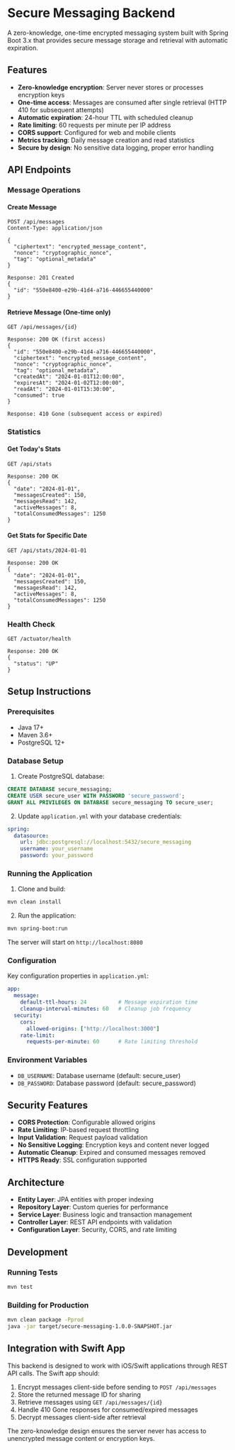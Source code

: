 # Secure Messaging Backend

A zero-knowledge, one-time encrypted messaging system built with Spring Boot 3.x that provides secure message storage and retrieval with automatic expiration.

## Features

- **Zero-knowledge encryption**: Server never stores or processes encryption keys
- **One-time access**: Messages are consumed after single retrieval (HTTP 410 for subsequent attempts)
- **Automatic expiration**: 24-hour TTL with scheduled cleanup
- **Rate limiting**: 60 requests per minute per IP address
- **CORS support**: Configured for web and mobile clients
- **Metrics tracking**: Daily message creation and read statistics
- **Secure by design**: No sensitive data logging, proper error handling

## API Endpoints

### Message Operations

#### Create Message
```
POST /api/messages
Content-Type: application/json

{
  "ciphertext": "encrypted_message_content",
  "nonce": "cryptographic_nonce", 
  "tag": "optional_metadata"
}

Response: 201 Created
{
  "id": "550e8400-e29b-41d4-a716-446655440000"
}
```

#### Retrieve Message (One-time only)
```
GET /api/messages/{id}

Response: 200 OK (first access)
{
  "id": "550e8400-e29b-41d4-a716-446655440000",
  "ciphertext": "encrypted_message_content",
  "nonce": "cryptographic_nonce",
  "tag": "optional_metadata",
  "createdAt": "2024-01-01T12:00:00",
  "expiresAt": "2024-01-02T12:00:00",
  "readAt": "2024-01-01T15:30:00",
  "consumed": true
}

Response: 410 Gone (subsequent access or expired)
```

### Statistics

#### Get Today's Stats
```
GET /api/stats

Response: 200 OK
{
  "date": "2024-01-01",
  "messagesCreated": 150,
  "messagesRead": 142,
  "activeMessages": 8,
  "totalConsumedMessages": 1250
}
```

#### Get Stats for Specific Date
```
GET /api/stats/2024-01-01

Response: 200 OK
{
  "date": "2024-01-01", 
  "messagesCreated": 150,
  "messagesRead": 142,
  "activeMessages": 8,
  "totalConsumedMessages": 1250
}
```

### Health Check
```
GET /actuator/health

Response: 200 OK
{
  "status": "UP"
}
```

## Setup Instructions

### Prerequisites
- Java 17+
- Maven 3.6+
- PostgreSQL 12+

### Database Setup
1. Create PostgreSQL database:
```sql
CREATE DATABASE secure_messaging;
CREATE USER secure_user WITH PASSWORD 'secure_password';
GRANT ALL PRIVILEGES ON DATABASE secure_messaging TO secure_user;
```

2. Update `application.yml` with your database credentials:
```yaml
spring:
  datasource:
    url: jdbc:postgresql://localhost:5432/secure_messaging
    username: your_username
    password: your_password
```

### Running the Application

1. Clone and build:
```bash
mvn clean install
```

2. Run the application:
```bash
mvn spring-boot:run
```

The server will start on `http://localhost:8080`

### Configuration

Key configuration properties in `application.yml`:

```yaml
app:
  message:
    default-ttl-hours: 24          # Message expiration time
    cleanup-interval-minutes: 60   # Cleanup job frequency
  security:
    cors:
      allowed-origins: ["http://localhost:3000"]
    rate-limit:
      requests-per-minute: 60      # Rate limiting threshold
```

### Environment Variables

- `DB_USERNAME`: Database username (default: secure_user)
- `DB_PASSWORD`: Database password (default: secure_password)

## Security Features

- **CORS Protection**: Configurable allowed origins
- **Rate Limiting**: IP-based request throttling
- **Input Validation**: Request payload validation
- **No Sensitive Logging**: Encryption keys and content never logged
- **Automatic Cleanup**: Expired and consumed messages removed
- **HTTPS Ready**: SSL configuration supported

## Architecture

- **Entity Layer**: JPA entities with proper indexing
- **Repository Layer**: Custom queries for performance
- **Service Layer**: Business logic and transaction management
- **Controller Layer**: REST API endpoints with validation
- **Configuration Layer**: Security, CORS, and rate limiting

## Development

### Running Tests
```bash
mvn test
```

### Building for Production
```bash
mvn clean package -Pprod
java -jar target/secure-messaging-1.0.0-SNAPSHOT.jar
```

## Integration with Swift App

This backend is designed to work with iOS/Swift applications through REST API calls. The Swift app should:

1. Encrypt messages client-side before sending to `POST /api/messages`
2. Store the returned message ID for sharing
3. Retrieve messages using `GET /api/messages/{id}`
4. Handle 410 Gone responses for consumed/expired messages
5. Decrypt messages client-side after retrieval

The zero-knowledge design ensures the server never has access to unencrypted message content or encryption keys.